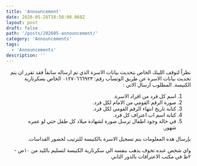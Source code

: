 ```yaml
---
title: 'Announcement'
date: 2020-05-28T18:50:00.068Z
layout: post
draft: false
path: '/posts/202605-announcement/'
category: 'Announcements'
tags:
  - 'Announcements'
description: ''
---
```


<div dir="rtl">

نظراً لتوقف اللينك الخاص بتحديث بيانات الاسرة الذي تم ارساله سابقاً فقد تقرر ان يتم تحديث بيانات الاسرة عن طريق الوتسآب رقم:
٠١٢٧٠٦٦٦٩٢٣
الخاص بسكرتارية الكنيسة. 
المطلوب ارسال الاتي :
<ol>
<li>
اسم كل فرد من افراد الاسرة. 
</li>
<li>
صورة الرقم القومي من الامام لكل فرد. 
</li>
<li>
كتابة تاريخ انتهاء الرقم القومي لكل فرد. 
</li>
<li>
كتابة اسم اب اعتراف كل فرد. 
</li>
<li>
في حالة وجود اطفال ترسل صورة لشهادة ميلاد كل طفل حتي لو عمره شهور. 
</li>
</ol>
بإرسال هذه المعلومات يتم تسجيل الاسرة بالكنيسة للترتيب لحضور القداسات.

واي شخص عنده تخوف
يذهب بنفسه الي سكرتارية الكنيسة لتسليم بالليد من  ١٠ص - ٢ظ
في مكتب الاعترافات بالدور الثاني
</div>